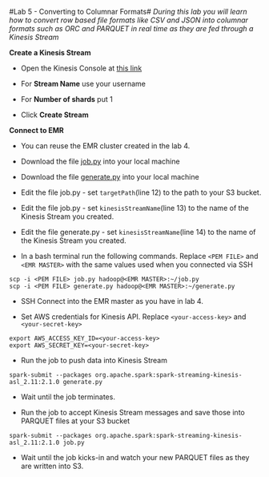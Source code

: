 #Lab 5 - Converting to Columnar Formats#
*During this lab you will learn how to convert row based file formats like CSV and JSON into columnar formats such as ORC and PARQUET 
in real time as they are fed through a Kinesis Stream*

**Create a Kinesis Stream**

- Open the Kinesis Console at [this link](https://console.aws.amazon.com/kinesis/home?region=us-east-1#/streams/create)

- For **Stream Name** use your username
- For **Number of shards** put 1
- Click **Create Stream**

**Connect to EMR**

- You can reuse the EMR cluster created in the lab 4.

- Download the file [job.py](../streaming/job.py) into your local machine
- Download the file [generate.py](../streaming/generate.py) into your local machine
- Edit the file job.py - set `targetPath`(line 12) to the path to your S3 bucket.
- Edit the file job.py - set `kinesisStreamName`(line 13) to the name of the Kinesis Stream you created. 
- Edit the file generate.py - set `kinesisStreamName`(line 14) to the name of the Kinesis Stream you created. 
- In a bash terminal run the following commands. 
Replace `<PEM FILE>` and `<EMR MASTER>` with the same values used when you connected via SSH
```
scp -i <PEM FILE> job.py hadoop@<EMR MASTER>:~/job.py
scp -i <PEM FILE> generate.py hadoop@<EMR MASTER>:~/generate.py
```

- SSH Connect into the EMR master as you have in lab 4.

- Set AWS credentials for Kinesis API. Replace `<your-access-key>` and `<your-secret-key>` 
```
export AWS_ACCESS_KEY_ID=<your-access-key>
export AWS_SECRET_KEY=<your-secret-key>
```

- Run the job to push data into Kinesis Stream
```
spark-submit --packages org.apache.spark:spark-streaming-kinesis-asl_2.11:2.1.0 generate.py
```
- Wait until the job terminates.

- Run the job to accept Kinesis Stream messages and save those into PARQUET files at your S3 bucket
```
spark-submit --packages org.apache.spark:spark-streaming-kinesis-asl_2.11:2.1.0 job.py
```

- Wait until the job kicks-in and watch your new PARQUET files as they are written into S3.
